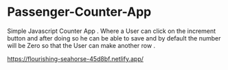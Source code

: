 # Passenger-Counter-App

Simple Javascript Counter App . Where a User can click on the increment button and after doing so he can be able to save and by default the number will be Zero so that the User can make another row .


https://flourishing-seahorse-45d8bf.netlify.app/
